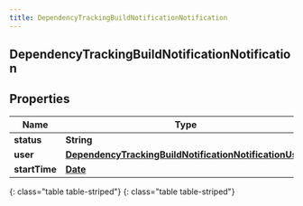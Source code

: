 ```yaml
---
title: DependencyTrackingBuildNotificationNotification
---
```

## DependencyTrackingBuildNotificationNotification


## Properties

| Name | Type | Description | Notes |
| ------------ | ------------- | ------------- | ------------- |
| **status** | **String** |  |  [optional] |
| **user** | [**DependencyTrackingBuildNotificationNotificationUser**](DependencyTrackingBuildNotificationNotificationUser.html) |  |  [optional] |
| **startTime** | [**Date**](Date.html) |  |  [optional] |
{: class="table table-striped"}
{: class="table table-striped"}


